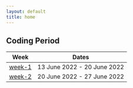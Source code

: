 ```yaml
---
layout: default
title: home
---
```


## Coding Period  

|Week                           |Dates                      |
|-------------------------------|---------------------------|
| [week-1](/gsoc/weeks/week-1)  |13 June 2022 - 20 June 2022 
| [week-2](/gsoc/weeks/week-2)  |20 June 2022 - 27 June 2022 
